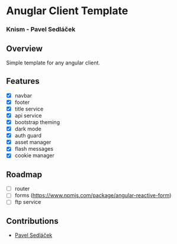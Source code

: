 # Anuglar Client Template

### Knism - Pavel Sedláček

## Overview

Simple template for any angular client.

## Features

- [x] navbar
- [x] footer
- [x] title service
- [x] api service
- [x] bootstrap theming
- [x] dark mode
- [x] auth guard
- [x] asset manager
- [x] flash messages
- [x] cookie manager

## Roadmap

- [ ] router
- [ ] forms (https://www.npmjs.com/package/angular-reactive-form)
- [ ] ftp service

## Contributions

* [Pavel Sedláček](https://www.github.com/Pavel-Sedlacek)
